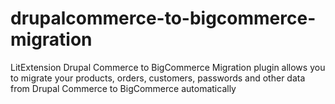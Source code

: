 # drupalcommerce-to-bigcommerce-migration
 LitExtension Drupal Commerce to BigCommerce Migration plugin allows you to migrate your products, orders, customers, passwords and other data from Drupal Commerce to BigCommerce automatically
